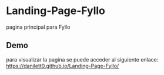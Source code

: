 # Landing-Page-Fyllo
pagina principal para Fyllo

## Demo
para visualizar la pagina se puede acceder al siguiente enlace: https://danilett0.github.io/Landing-Page-Fyllo/
